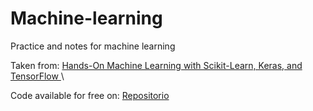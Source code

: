 # Machine-learning
Practice and notes for machine learning

Taken from: <a href="https://www.oreilly.com/library/view/hands-on-machine-learning/9781492032632/">Hands-On Machine Learning with Scikit-Learn, Keras, and TensorFlow </a> \\

Code available for free on: <a href="https://github.com/ageron/handson-ml3"> Repositorio </a>
